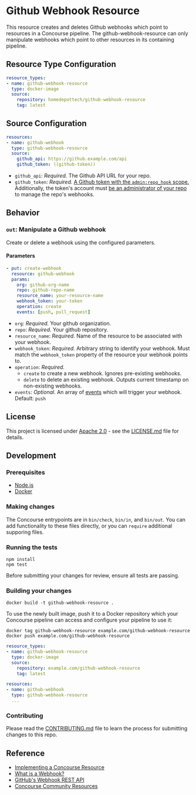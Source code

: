Github Webhook Resource
===================================

This resource creates and deletes Github webhooks which point to resources in a Concourse pipeline. The github-webhook-resource can only manipulate webhooks which point to other resources in its containing pipeline.

Resource Type Configuration
---------------------------

```yaml
resource_types:
- name: github-webhook-resource
  type: docker-image
  source:
    repository: homedepottech/github-webhook-resource
    tag: latest
```
Source Configuration
--------------------

```yaml
resources:
- name: github-webhook
  type: github-webhook-resource
  source:
    github_api: https://github.example.com/api
    github_token: ((github-token))
```

-	`github_api`: *Required.* The Github API URL for your repo.
-   `github_token`: *Required.* [A Github token with the `admin:repo_hook` scope.](https://github.com/settings/tokens/new?scopes=admin:repo_hook) Additionally, the token's account must [be an administrator of your repo](https://help.github.com/en/articles/managing-an-individuals-access-to-an-organization-repository) to manage the repo's webhooks.

Behavior
--------

### `out`: Manipulate a Github webhook

Create or delete a webhook using the configured parameters.

#### Parameters

```yaml
- put: create-webhook
  resource: github-webhook
  params:
    org: github-org-name
    repo: github-repo-name
    resource_name: your-resource-name
    webhook_token: your-token
    operation: create
    events: [push, pull_request]
```

-	`org`: *Required.* Your github organization.
-	`repo`: *Required.* Your github repository.
-	`resource_name`: *Required.* Name of the resource to be associated with your webhook.
-	`webhook_token`: *Required.* Arbitrary string to identify your webhook. Must match the `webhook_token` property of the resource your webhook points to.
-	`operation`: *Required.*
    -   `create` to create a new webhook. Ignores pre-existing webhooks.
    -   `delete` to delete an existing webhook. Outputs current timestamp on non-existing webhooks.
-   `events`: *Optional*. An array of [events](https://developer.github.com/webhooks/#events) which will trigger your webhook. Default: `push`

## License

This project is licensed under [Apache 2.0](https://www.apache.org/licenses/LICENSE-2.0) - see the [LICENSE.md](LICENSE.md) file for details.

## Development
### Prerequisites
- [Node.js](https://nodejs.org/)
- [Docker](https://www.docker.com/)

### Making changes
The Concourse entrypoints are in `bin/check`, `bin/in`, and `bin/out`. You can add functionality to these files directly, or you can `require` additional supporing files.

### Running the tests
```
npm install
npm test
```
Before submitting your changes for review, ensure all tests are passing.

### Building your changes
```
docker build -t github-webhook-resource .
```

To use the newly built image, push it to a Docker repository which your Concourse pipeline can access and configure your pipeline to use it:

```
docker tag github-webhook-resource example.com/github-webhook-resource
docker push example.com/github-webhook-resource
```

```yaml
resource_types:
- name: github-webhook-resource
  type: docker-image
  source:
    repository: example.com/github-webhook-resource
    tag: latest

resources:
- name: github-webhook
  type: github-webhook-resource
  ...
```

### Contributing
Please read the [CONTRIBUTING.md](CONTRIBUTING.md) file to learn the process for submitting changes to this repo.

## Reference
- [Implementing a Concourse Resource](https://concourse-ci.org/implementing-resources.html)
- [What is a Webhook?](https://help.github.com/articles/about-webhooks/)
- [GitHub's Webhook REST API](https://developer.github.com/v3/repos/hooks/)
- [Concourse Community Resources](https://concourse-ci.org/community.html)